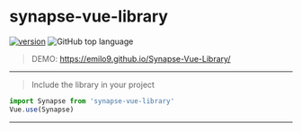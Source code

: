 # synapse-vue-library
[![version](https://img.shields.io/badge/version-1.1.0-yellow.svg)](https://semver.org)
![GitHub top language](https://img.shields.io/github/languages/top/emilo9/Synapse-Vue-Library)
> DEMO: https://emilo9.github.io/Synapse-Vue-Library/
***
> Include the library in your project
```javascript
import Synapse from 'synapse-vue-library'
Vue.use(Synapse)
```
***
